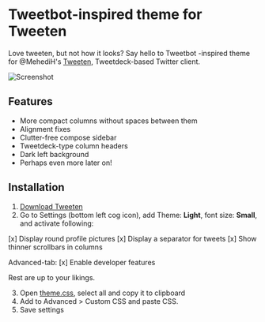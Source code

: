 # Tweetbot-inspired theme for Tweeten

Love tweeten, but not how it looks? Say hello to Tweetbot -inspired theme for @MehediH's [Tweeten](https://github.com/MehediH/Tweeten), Tweetdeck-based Twitter client.

![Screenshot](https://rolle.wtf/tweeten-tweetbot-theme-screenshot.png)

## Features

- More compact columns without spaces between them
- Alignment fixes
- Clutter-free compose sidebar
- Tweetdeck-type column headers
- Dark left background
- Perhaps even more later on!

## Installation

1. [Download Tweeten](https://github.com/MehediH/Tweeten/releases/)
2. Go to Settings (bottom left cog icon), add Theme: **Light**, font size: **Small**, and activate following:

[x] Display round profile pictures
[x] Display a separator for tweets
[x] Show thinner scrollbars in columns

Advanced-tab:
[x] Enable developer features

Rest are up to your likings.

3. Open [theme.css](x), select all and copy it to clipboard
4. Add to Advanced > Custom CSS and paste CSS.
5. Save settings